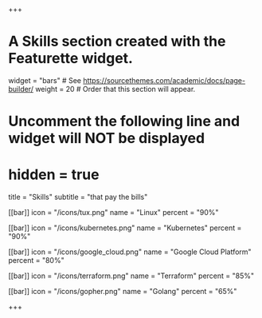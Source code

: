 +++
# A Skills section created with the Featurette widget.
widget = "bars"  # See https://sourcethemes.com/academic/docs/page-builder/
weight = 20  # Order that this section will appear.

# Uncomment the following line and widget will NOT be displayed
# hidden = true

title = "Skills"
subtitle = "that pay the bills"

[[bar]]
	icon = "/icons/tux.png"
	name = "Linux"
	percent = "90%"

[[bar]]
	icon = "/icons/kubernetes.png"
	name = "Kubernetes"
	percent = "90%"

[[bar]]
	icon = "/icons/google_cloud.png"
	name = "Google Cloud Platform"
	percent = "80%"

[[bar]]
	icon = "/icons/terraform.png"
	name = "Terraform"
	percent = "85%"

[[bar]]
	icon = "/icons/gopher.png"
	name = "Golang"
	percent = "65%"


+++
